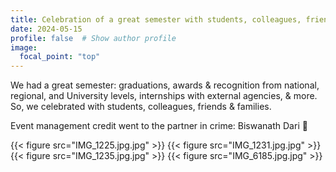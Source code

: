 ```yaml
---
title: Celebration of a great semester with students, colleagues, friends & families
date: 2024-05-15
profile: false  # Show author profile
image:
  focal_point: "top"
---
```

We had a great semester: graduations, awards & recognition from national, regional, and University levels, internships with external agencies, & more. So, we celebrated with students, colleagues, friends & families. 

Event management credit went to the partner in crime: Biswanath Dari 🙂

{{< figure src="IMG_1225.jpg.jpg" >}}
{{< figure src="IMG_1231.jpg.jpg" >}}
{{< figure src="IMG_1235.jpg.jpg" >}}
{{< figure src="IMG_6185.jpg.jpg" >}}
